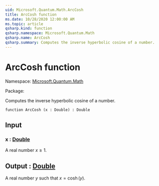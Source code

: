 ```yaml
---
uid: Microsoft.Quantum.Math.ArcCosh
title: ArcCosh function
ms.date: 10/28/2020 12:00:00 AM
ms.topic: article
qsharp.kind: function
qsharp.namespace: Microsoft.Quantum.Math
qsharp.name: ArcCosh
qsharp.summary: Computes the inverse hyperbolic cosine of a number.
---
```


# ArcCosh function

Namespace: [Microsoft.Quantum.Math](xref:Microsoft.Quantum.Math)

Package: [](https://nuget.org/packages/)


Computes the inverse hyperbolic cosine of a number.

```qsharp
function ArcCosh (x : Double) : Double
```


## Input

### x : [Double](xref:microsoft.quantum.lang-ref.double)

A real number $x\geq 1$.



## Output : [Double](xref:microsoft.quantum.lang-ref.double)

A real number $y$ such that $x = \cosh(y)$.